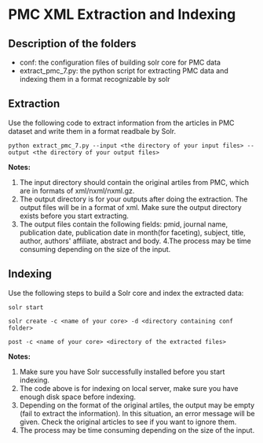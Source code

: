 # PMC XML Extraction and Indexing

## Description of the folders
* conf: the configuration files of building solr core for PMC data
* extract_pmc_7.py: the python script for extracting PMC data and indexing them in a format recognizable by solr


## Extraction
Use the following code to extract information from the articles in PMC dataset and write them in a format readbale by Solr.

`python extract_pmc_7.py --input <the directory of your input files> --output <the directory of your output files>`

**Notes:**
1. The input directory should contain the original artiles from PMC, which are in formats of xml/nxml/nxml.gz.
2. The output directory is for your outputs after doing the extraction. The output files will be in a format of xml. Make sure
   the output directory exists before you start extracting.
3. The output files contain the following fields: pmid, journal name, publication date, publication date in month(for faceting),
   subject, title, author, authors' affiliate, abstract and body.
4.The process may be time consuming depending on the size of the input. 


## Indexing
Use the following steps to build a Solr core and index the extracted data:

`solr start`

`solr create -c <name of your core> -d <directory containing conf folder>`
   
`post -c <name of your core> <directory of the extracted files>`

**Notes:**
1. Make sure you have Solr successfully installed before you start indexing.
2. The code above is for indexing on local server, make sure you have enough disk space before indexing.
3. Depending on the format of the original artiles, the output may be empty (fail to extract the information). In this
   situation, an error message will be given. Check the original articles to see if you want to ignore them.
4. The process may be time consuming depending on the size of the input. 
